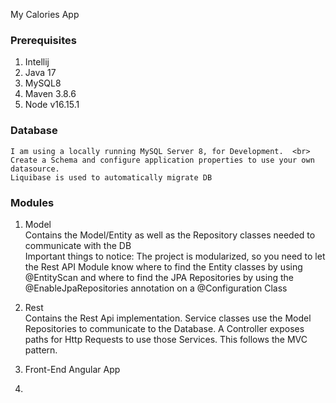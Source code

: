 My Calories App

### Prerequisites
1. Intellij
2. Java 17
3. MySQL8
4. Maven 3.8.6
5. Node v16.15.1

### Database
    I am using a locally running MySQL Server 8, for Development.  <br>
    Create a Schema and configure application properties to use your own datasource.
    Liquibase is used to automatically migrate DB

### Modules
1. Model <br>
    Contains the Model/Entity as well as the Repository classes needed to communicate with the DB <br>
    Important things to notice: The project is modularized, so you need to let the  Rest API Module know where 
    to find the Entity classes by using @EntityScan and where to find the JPA Repositories by using the 
    @EnableJpaRepositories annotation on a @Configuration Class

2. Rest <br>
   Contains the Rest Api implementation. Service classes use the Model Repositories to communicate to the Database.
   A Controller exposes paths for Http Requests to use those Services. This follows the MVC pattern.

3. Front-End
   Angular App

4. 